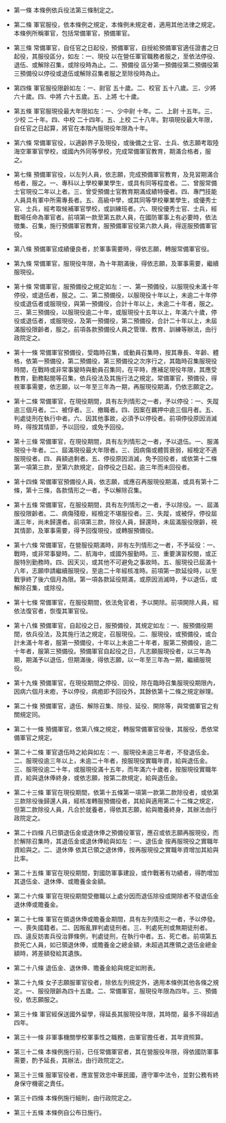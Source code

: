 * 第一條 本條例依兵役法第三條制定之。

* 第二條 軍官服役，依本條例之規定，本條例未規定者，適用其他法律之規定。本條例所稱軍官，包括常備軍官，預備軍官。

* 第三條 常備軍官，自任官之日起役，預備軍官，自授給預備軍官適任證書之日起役，其服役區分，如左：一、現役 以在營任軍官職務者服之，至依法停役、退伍、或解除召集，或除役時為止。二、預備役 區分第一預備役第二預備役第三預備役以停役或退伍或解除召集者服之至除役時為止。

* 第四條 軍官服役限齡如左：一、尉官 五十歲。二、校官 五十八歲。三、少將 六十歲。四、中將 六十五歲。五、上將 七十歲。

* 第五條 軍官服現役最大年限如左：一、少中尉 十年。二、上尉 十五年。三、少校 二十年。四、中校 二十四年。五、上校 二十八年。對項現役最大年限，自任官之日起算，將官在本階內服現役年限為十年。

* 第六條 常備軍官役，以適齡界子及現役，或後備之士官、士兵、依志願考取陸海空軍軍官學校，或國內外同等學校，完成常備軍官教育，期滿合格者，服之。

* 第七條 預備軍官役，以左列人員，依志願，完成預備軍官教育，及見習期滿合格者，服之。一、專科以上學校畢業學生，或具有同等程度者。二、曾服常備士官現役二年以上者。三、曾受預備士官教育期滿成績特優者。四、專門技能人員具有軍中所需專長者。五、高級中學，或其同等學校畢業學生，或優秀士官、士兵，經考取候補軍官學校，或訓練班者。六、現役優秀士官、士兵，經戰場任命為軍官者。前項第一款至第五款人員，在國防軍事上有必要時，依法徵集、召集，施行預備軍官教育，服預備軍官役第六款人員，得逕服預備軍官役。

* 第八條 預備軍官成績優良者，於軍事需要時，得依志願，轉服常備軍官役。

* 第九條 常備軍官，服現役年限，為十年期滿後，得依志願，及軍事需要，繼續服現役。

* 第十條 常備軍官，服預備役之規定如左：一、第一預備役，以服現役未滿十年停役，或退伍者，服之。二、第二預備役，以服現役十年以上，未逾二十年停役或退伍者或服現役，與第一預備役，合計十年以上，未逾二十年者，服之。三、第三預備役，以服現役逾二十年，或服現役十五年以上，年滿六十歲，停役或退伍者，或服現役，及第一預備役，第二預備役，合計二十年以上，未屆滿服役限齡者，服之。前項各款預備役人員之管理、教育、訓練等辦法，由行政院定之。

* 第十一條 常備軍官預備役，受臨時召集，或動員召集時，按其專長、年齡、體格，依第一預備役，第二預備役，第三預備役之次序行之，其臨時召集服現役時間，在戰時或非常事變時與動員召集同，在平時，應補足現役年限，其應受教育，勤務點閱等召集，依兵役法及其施行法之規定。常備軍官，預備役，得視軍事需要，依志願，以一年至三年為一期，再服現役期滿，仍依志願定之。

* 第十二條 常備軍官，在現役期間，具有左列情形之一者，予以停役：一、失蹤逾三個月者。二、被俘者。三、撤職者。四、因案在羈押中逾三個月者。五、判處徒刑在執行中者。六、因其他事故，必須予以停役者。前項停役原因消滅時，得按其情節，予以回役，或免予回役。

* 第十三條 常備軍官，在現役期間，具有左列情形之一者，予以退伍。一、服滿現役十年者。二、屆滿現役最大年限者。三、因病傷或體質衰弱，經檢定不適服現役者。四、員額過剩者。五、停役原因消滅，免予回役者，或依第十二條第一項第三款，至第六款規定，自停役之日起，逾三年而未回役者。

* 第十四條 常備軍官預備役人員，依志願，或應召再服現役期滿，或具有第十二條，第十三條，各款情形之一者，予以解除召集。

* 第十五條 常備軍官，在服役期間，具有左列情形之一者，予以除役。一、屆滿服役限齡者。二、病傷殘廢，經檢定不堪服役者。三、失蹤，或被俘，停役屆滿三年，尚未歸還者。前項第三款，除役人員，歸還時，未屆滿服役限齡，視其情節，及軍事需要，得予回復現役，或轉服預備役。

* 第十六條 常備軍官，在營服役期滿時，非有左列情形之一者，不予延役：一、戰時，或非常事變時。二、航海中，或國外服勤時。三、重要演習校閱，或正服特別勤務時。四、因天災，或其他不可避免之事故時。五、服現役已屆滿十八年，志願申請繼續服現役，至逾二十年經核准時。前項第一款延役時，以至戰爭終了後六個月為限。第一項各款延役期滿，或原因消滅時，予以退伍，或解除召集，或除役。

* 第十七條 常備軍官，在服役期間，依法免官者，予以開除。前項開除人員，經依法復官者，恢復其軍官役。

* 第十八條 預備軍官，自起役之日，服預備役，其規定如左：一、服預備役期間，依兵役法，及其施行法之規定，召服現役。二、服現役，或預備役，或合計未滿十年者，服第一預備役，十年以上未逾二十年者，服第二預備役，逾二十年者，服第三預備役。預備軍官自起役之日，凡志願服現役者，以三年為期，期滿予以退伍，但期滿後，得依志願，以一年至三年為一期，繼續服現役。

* 第十九條 預備軍官，在現役期間之停役、回役，除在臨時召集服現役期限內，因病六個月未癒，予以停役，病癒即予回役外，其餘依第十二條之規定辦理。

* 第二十條 預備軍官，退伍、解除召集、除役、延役、開除等，與常備軍官之有關規定同。

* 第二十一條 預備軍官，依第八條之規定，轉服常備軍官役後，其服役，悉依常備軍官之規定。

* 第二十二條 軍官退伍時之給與如左：一、服現役未逾三年者，不發退伍金。二、服現役逾三年以上，未逾二十年者，按服現役實職年資，給與退伍金。三、服現役逾二十年，或服現役滿十五年，而年滿六十歲者，按服現役實職年資，給與退休俸終身，或依志願，按第二款規定，給與退伍金。

* 第二十三條 軍官在現役期間，依第十五條第一項第一款第二款除役者，或依第三款除役後歸還人員，經核准轉服預備役者，其給與適用第二十二條之規定，但第二款除役人員，凡合於就養者，得依其志願，給與贍養終身，其辦法由行政院定之。

* 第二十四條 凡已領退伍金或退休俸之預備役軍官，應召或依志願再服現役，而於解除召集時，其退伍金或退休俸給與如左：一、退伍金 按再服現役之實職年資給與之。二、退休俸 依其已領之退休俸，按再服現役之實職年資增加其給與比率。

* 第二十五條 軍官在現役期間，對國防軍事建設，或作戰著有功績者，得酌增加其退伍金、退休俸、或贍養金金額。

* 第二十六條 軍官在現役期間受撤職以上處分因而退伍除役或開除者不發退伍金退休俸或贍養金。

* 第二十七條 軍官在領退休俸或贍養金期間，具有左列情形之一者，予以停發。一、喪失國籍者。二、因叛亂罪判處徒刑者。三、判處死刑或無期徒刑者。四、違反妨害兵役治罪條例，判處徒刑，在執行中者。五、死亡者。前項第五款死亡人員，如已領退休俸，或贍養金之總金額，未超過其應領之退伍金總金額時，將差額發給其遺族。

* 第二十八條 退伍金、退休俸、贍養金給與規定如附表。

* 第二十九條 女子志願服軍官役者，除依左列規定外，適用本條例其他各條之規定。一、服役限齡為四十五歲。二、常備軍官，服現役年限為四年。三、預備役，依志願服之。

* 第三十條 軍官經保送國外留學，得延長其服現役年限，其時間，最多不得超過四年。

* 第三十一條 非軍事機關學校軍事性之職務，由軍官擔任者，其年資照算。

* 第三十二條 本條例施行前，已任常備軍官者，其在營服役年限，得依國防軍事需要，酌予延長，其辦法，由行政院定之。

* 第三十三條 服軍官役者，應宣誓效忠中華民國，遵守軍中法令，並對公務有終身保守機密之責任。

* 第三十四條 本條例施行細則，由行政院定之。

* 第三十五條 本條例自公布日施行。

